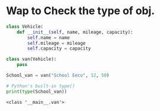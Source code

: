 # Wap to Check the type of obj.


```python
class Vehicle:
    def __init__(self, name, mileage, capacity):
        self.name = name
        self.mileage = mileage
        self.capacity = capacity

class van(Vehicle):
    pass

School_van = van("School Eeco", 12, 50)

# Python's built-in type()
print(type(School_van))
```

    <class '__main__.van'>
    


```python

```
